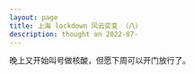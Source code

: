 ```yaml
---
layout: page
title: 上海 lockdown 风云突变 （八）
description: thought on 2022-07-
---
```



晚上又开始叫号做核酸，但愿下周可以开门放行了。
